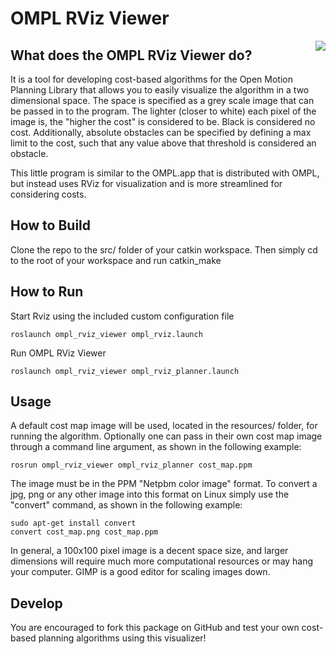 OMPL RViz Viewer
==========

<img align="right" src="https://raw.github.com/davetcoleman/ompl_rviz_viewer/master/resource/ompl_rviz_viewer.png" />

## What does the OMPL RViz Viewer do?

It is a tool for developing cost-based algorithms for the Open Motion Planning Library that allows you to easily visualize the 
algorithm in a two dimensional space. The space is specified as a grey scale image that can be passed in to the program. 
The lighter (closer to white) each pixel of the image is, the "higher the cost" is considered to be. Black is considered no cost. 
Additionally, absolute obstacles can be specified by defining a max limit to the cost, such that any value above that threshold is considered an obstacle.

This little program is similar to the OMPL.app that is distributed with OMPL, but instead uses RViz for visualization and is more 
streamlined for considering costs.

## How to Build
Clone the repo to the src/ folder of your catkin workspace. Then simply cd to the root of your workspace and run catkin_make

## How to Run
Start Rviz using the included custom configuration file

```
roslaunch ompl_rviz_viewer ompl_rviz.launch
```

Run OMPL RViz Viewer

```
roslaunch ompl_rviz_viewer ompl_rviz_planner.launch
```

## Usage

A default cost map image will be used, located in the resources/ folder, for running the algorithm. 
Optionally one can pass in their own cost map image through a command line argument, as shown in the following example:

```
rosrun ompl_rviz_viewer ompl_rviz_planner cost_map.ppm
```

The image must be in the PPM "Netpbm color image" format. To convert a jpg, png or any other image into this format on Linux simply use the "convert" command, as shown in the following example:

```
sudo apt-get install convert
convert cost_map.png cost_map.ppm
```

In general, a 100x100 pixel image is a decent space size, and larger dimensions will require much more computational resources or may hang your computer. GIMP is a good editor for scaling images down.

## Develop

You are encouraged to fork this package on GitHub and test your own cost-based planning algorithms using this visualizer!